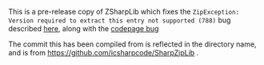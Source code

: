 This is a pre-release copy of ZSharpLib which fixes the
`ZipException: Version required to extract this entry not supported (788)`
bug described [here](http://community.sharpdevelop.net/forums/t/21758.aspx),
along with the [codepage bug](https://github.com/KSP-CKAN/CKAN/issues/123)

The commit this has been compiled from is reflected in the directory
name, and is from https://github.com/icsharpcode/SharpZipLib .
